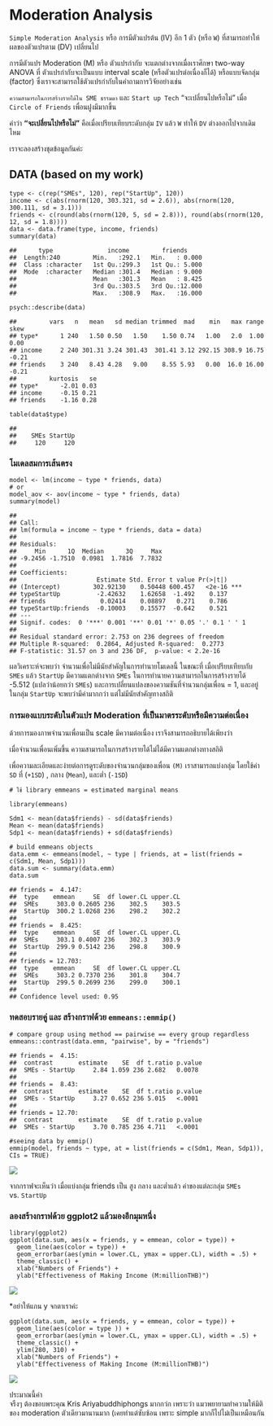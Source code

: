 # Moderation Analysis

`Simple Moderation Analysis` หรือ การมีตัวแปรต้น (IV) อีก 1 ตัว (หรือ
`W`) ที่สามารถทำให้ผลของตัวแปรตาม (DV) เปลี่ยนไป

การมีตัวแปร Moderation (M) หรือ ตัวแปรกำกับ จะแตกต่างจากเมื่อเราศึกษา
two-way ANOVA ที่ ตัวแปรกำกับจะเป็นแบบ interval scale
(หรือตัวแปรต่อเนื่องก็ได้) หรือแบบจัดกลุ่ม (factor)
ซึ่งเราจะสามารถใช้ตัวแปรกำกับในคำถามการวิจัยอย่างเช่น

`ความสามารถในการสร้างรายได้ใน SME ธรรมดา` และ `Start up Tech`
“จะเปลี่ยนไปหรือไม่” เมื่อ `Circle of Friends` เพื่อนฝูงมีมากขึ้น

คำว่า **“จะเปลี่ยนไปหรือไม่”** คือเมื่อเปรียบเทียบระดับกลุ่ม `IV` แล้ว
`W` ทำให้ `DV` ต่างออกไปจากเดิมไหม

เราจะลองสร้างชุดข้อมูลกันค่ะ

## DATA (based on my work)

    type <- c(rep("SMEs", 120), rep("StartUp", 120))
    income <- c(abs(rnorm(120, 303.321, sd = 2.6)), abs(rnorm(120, 300.111, sd = 3.1)))
    friends <- c(round(abs(rnorm(120, 5, sd = 2.8))), round(abs(rnorm(120, 12, sd = 1.8))))
    data <- data.frame(type, income, friends)
    summary(data)

    ##      type               income         friends      
    ##  Length:240         Min.   :292.1   Min.   : 0.000  
    ##  Class :character   1st Qu.:299.3   1st Qu.: 5.000  
    ##  Mode  :character   Median :301.4   Median : 9.000  
    ##                     Mean   :301.3   Mean   : 8.425  
    ##                     3rd Qu.:303.5   3rd Qu.:12.000  
    ##                     Max.   :308.9   Max.   :16.000

    psych::describe(data)

    ##         vars   n   mean   sd median trimmed  mad    min   max range  skew
    ## type*      1 240   1.50 0.50   1.50    1.50 0.74   1.00   2.0  1.00  0.00
    ## income     2 240 301.31 3.24 301.43  301.41 3.12 292.15 308.9 16.75 -0.21
    ## friends    3 240   8.43 4.28   9.00    8.55 5.93   0.00  16.0 16.00 -0.21
    ##         kurtosis   se
    ## type*      -2.01 0.03
    ## income     -0.15 0.21
    ## friends    -1.16 0.28

    table(data$type)

    ## 
    ##    SMEs StartUp 
    ##     120     120

### โมเดลสมการเส้นตรง

    model <- lm(income ~ type * friends, data)
    # or
    model_aov <- aov(income ~ type * friends, data)
    summary(model)

    ## 
    ## Call:
    ## lm(formula = income ~ type * friends, data = data)
    ## 
    ## Residuals:
    ##     Min      1Q  Median      3Q     Max 
    ## -9.2456 -1.7510  0.0981  1.7816  7.7832 
    ## 
    ## Coefficients:
    ##                      Estimate Std. Error t value Pr(>|t|)    
    ## (Intercept)         302.92130    0.50448 600.457   <2e-16 ***
    ## typeStartUp          -2.42632    1.62658  -1.492    0.137    
    ## friends               0.02414    0.08897   0.271    0.786    
    ## typeStartUp:friends  -0.10003    0.15577  -0.642    0.521    
    ## ---
    ## Signif. codes:  0 '***' 0.001 '**' 0.01 '*' 0.05 '.' 0.1 ' ' 1
    ## 
    ## Residual standard error: 2.753 on 236 degrees of freedom
    ## Multiple R-squared:  0.2864, Adjusted R-squared:  0.2773 
    ## F-statistic: 31.57 on 3 and 236 DF,  p-value: < 2.2e-16

ผลวิเคราะห์จะพบว่า จำนวนเพื่อไม่มีนัยสำคัญในการทำนายโมเดลนี้ ในขณะที่
เมื่อเปรียบเทียบกับ `SMEs` แล้ว `StartUp` มีความแตกต่างจาก `SMEs`
ในการทำนายความสามารถในการสร้างรายได้ -5.512 (แปลว่าน้อยกว่า `SMEs`)
และการเปลี่ยนแปลงของความชันที่จำนวนกลุ่มเพื่อน = 1, และอยู่ในกลุ่ม
`StartUp` จะพบว่ามีค่ามากกว่า แต่ไม่มีนัยสำคัญทางสถิติ

### การมองแบบระดับในตัวแปร Moderation ที่เป็นมาตรระดับหรือมีความต่อเนื่อง

ด้วยการมองภาพจำนวนเพื่อนเป็น scale มีความต่อเนื่อง
เราจึงสามารถอธิบายได้เพียงว่า

เมื่อจำนวนเพื่อนเพิ่มขึ้น
ความสามารถในการสร้างรายได้ไม่ได้มีความแตกต่างทางสถิติ

เพื่อความละเอียดและง่ายต่อการดูระดับของจำนวนกลุ่มของเพื่อน `(M)`
เราสามารถแบ่งกลุ่ม โดยใช้ค่า `SD` ที่ (`+1SD`) , กลาง (`Mean`), และต่ำ
(`-1SD`)

    # ใช้ library emmeans = estimated marginal means

    library(emmeans)

    Sdm1 <- mean(data$friends) - sd(data$friends)
    Mean <- mean(data$friends)
    Sdp1 <- mean(data$friends) + sd(data$friends)

    # build emmeans objects
    data.emm <- emmeans(model, ~ type | friends, at = list(friends = c(Sdm1, Mean, Sdp1)))
    data.sum <- summary(data.emm)
    data.sum

    ## friends =  4.147:
    ##  type    emmean     SE  df lower.CL upper.CL
    ##  SMEs     303.0 0.2605 236    302.5    303.5
    ##  StartUp  300.2 1.0268 236    298.2    302.2
    ## 
    ## friends =  8.425:
    ##  type    emmean     SE  df lower.CL upper.CL
    ##  SMEs     303.1 0.4007 236    302.3    303.9
    ##  StartUp  299.9 0.5142 236    298.8    300.9
    ## 
    ## friends = 12.703:
    ##  type    emmean     SE  df lower.CL upper.CL
    ##  SMEs     303.2 0.7370 236    301.8    304.7
    ##  StartUp  299.5 0.2699 236    299.0    300.1
    ## 
    ## Confidence level used: 0.95

### ทดสอบรายคู่ และ สร้างกราฟด้วย `emmeans::emmip()`

    # compare group using method == pairwise == every group regardless
    emmeans::contrast(data.emm, "pairwise", by = "friends")

    ## friends =  4.15:
    ##  contrast       estimate    SE  df t.ratio p.value
    ##  SMEs - StartUp     2.84 1.059 236 2.682   0.0078 
    ## 
    ## friends =  8.43:
    ##  contrast       estimate    SE  df t.ratio p.value
    ##  SMEs - StartUp     3.27 0.652 236 5.015   <.0001 
    ## 
    ## friends = 12.70:
    ##  contrast       estimate    SE  df t.ratio p.value
    ##  SMEs - StartUp     3.70 0.785 236 4.711   <.0001

    #seeing data by emmip()
    emmip(model, friends ~ type, at = list(friends = c(Sdm1, Mean, Sdp1)), CIs = TRUE)

![](moderation_files/figure-markdown_strict/unnamed-chunk-4-1.png)

จากกราฟจะเห็นว่า เมื่อแบ่งกลุ่ม friends เป็น สูง กลาง และต่ำแล้ว
ค่าของแต่ละกลุ่ม `SMEs` vs. `StartUp`

### ลองสร้างกราฟด้วย ggplot2 แล้วมองอีกมุมหนึ่ง

    library(ggplot2)
    ggplot(data.sum, aes(x = friends, y = emmean, color = type)) +
      geom_line(aes(color = type)) +
      geom_errorbar(aes(ymin = lower.CL, ymax = upper.CL), width = .5) +
      theme_classic() +
      xlab("Numbers of Friends") +
      ylab("Effectiveness of Making Income (M:millionTHB)")

![](moderation_files/figure-markdown_strict/unnamed-chunk-5-1.png)

\*อย่าให้แกน y จกตาเราค่ะ

    ggplot(data.sum, aes(x = friends, y = emmean, color = type)) +
      geom_line(aes(color = type )) +
      geom_errorbar(aes(ymin = lower.CL, ymax = upper.CL), width = .5) +
      theme_classic() +
      ylim(280, 310) +
      xlab("Numbers of Friends") +
      ylab("Effectiveness of Making Income (M:millionTHB)")

![](moderation_files/figure-markdown_strict/unnamed-chunk-6-1.png)

ประมาณนี้ค่า  
จรืงๆ ต้องขอบพระคุณ Kris Ariyabuddhiphongs มากกว่ก เพราะว่า
แมวพยายามทำความให้มิติของ moderation ตัวเดียวมานานมาก (เคยทำแต่ซับซ้อน
เพราะ simple มากก็ไปไม่เป็นเหมือนกัน

